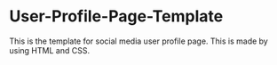 # User-Profile-Page-Template
This is the template for social media user profile page. This is made by using HTML and CSS.
